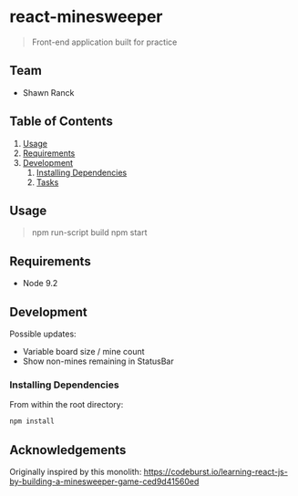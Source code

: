# react-minesweeper

> Front-end application built for practice

## Team

- Shawn Ranck

## Table of Contents

1. [Usage](#Usage)
1. [Requirements](#requirements)
1. [Development](#development)
   1. [Installing Dependencies](#installing-dependencies)
   1. [Tasks](#tasks)

## Usage

> npm run-script build
> npm start

## Requirements

- Node 9.2

## Development

Possible updates:

- Variable board size / mine count
- Show non-mines remaining in StatusBar

### Installing Dependencies

From within the root directory:

```sh
npm install
```

## Acknowledgements

Originally inspired by this monolith: https://codeburst.io/learning-react-js-by-building-a-minesweeper-game-ced9d41560ed
